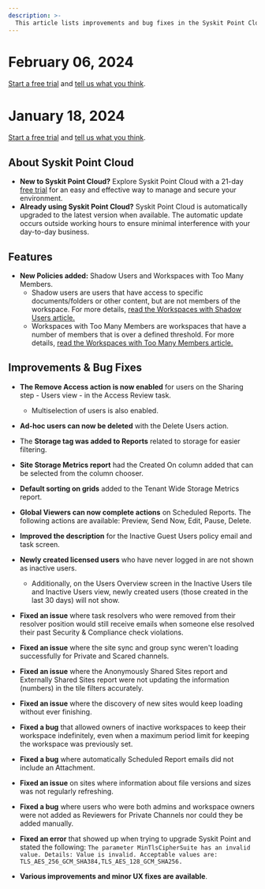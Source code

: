 ```yaml
---
description: >-
  This article lists improvements and bug fixes in the Syskit Point Cloud version 2024.1.42.3 
---
```


# February 06, 2024

[Start a free trial](https://www.syskit.com/products/point/free-trial/) and [tell us what you think](https://www.syskit.com/company/contact-us/).

# January 18, 2024

[Start a free trial](https://www.syskit.com/products/point/free-trial/) and [tell us what you think](https://www.syskit.com/company/contact-us/).

## About Syskit Point Cloud

* **New to Syskit Point Cloud?** Explore Syskit Point Cloud with a 21-day [free trial](https://www.syskit.com/products/point/free-trial/) for an easy and effective way to manage and secure your environment.
* **Already using Syskit Point Cloud?** Syskit Point Cloud is automatically upgraded to the latest version when available. The automatic update occurs outside working hours to ensure minimal interference with your day-to-day business.


## Features

* **New Policies added:** Shadow Users and Workspaces with Too Many Members. 
  * Shadow users are users that have access to specific documents/folders or other content, but are not members of the workspace. For more details, [read the Workspaces with Shadow Users article.](../linkhere)
  * Workspaces with Too Many Members are workspaces that have a number of members that is over a defined threshold. For more details, [read the Workspaces with Too Many Members article.](../linkhere)


## Improvements & Bug Fixes

* **The Remove Access action is now enabled** for users on the Sharing step - Users view - in the Access Review task.  
   * Multiselection of users is also enabled.

* **Ad-hoc users can now be deleted** with the Delete Users action.

* The **Storage tag was added to Reports** related to storage for easier filtering.

* **Site Storage Metrics report** had the Created On column added that can be selected from the column chooser. 

* **Default sorting on grids** added to the Tenant Wide Storage Metrics report.

* **Global Viewers can now complete actions** on Scheduled Reports. The following actions are available: Preview, Send Now, Edit, Pause, Delete.

* **Improved the description** for the Inactive Guest Users policy email and task screen.

* **Newly created licensed users** who have never logged in are not shown as inactive users. 
  * Additionally, on the Users Overview screen in the Inactive Users tile and Inactive Users view, newly created users (those created in the last 30 days) will not show.

* **Fixed an issue** where task resolvers who were removed from their resolver position would still receive emails when someone else resolved their past Security & Compliance check violations.

* **Fixed an issue** where the site sync and group sync weren't loading successfully for Private and Scared channels. 

* **Fixed an issue** where the Anonymously Shared Sites report and Externally Shared Sites report were not updating the information (numbers) in the tile filters accurately.  

* **Fixed an issue** where the discovery of new sites would keep loading without ever finishing.

* **Fixed a bug** that allowed owners of inactive workspaces to keep their workspace indefinitely, even when a maximum period limit for keeping the workspace was previously set.

* **Fixed a bug** where automatically Scheduled Report emails did not include an Attachment.  

* **Fixed an issue** on sites where information about file versions and sizes was not regularly refreshing.

* **Fixed a bug** where users who were both admins and workspace owners were not added as Reviewers for Private Channels nor could they be added manually. 


* **Fixed an error** that showed up when trying to upgrade Syskit Point and stated the following: `The parameter MinTlsCipherSuite has an invalid value. Details: Value is invalid. Acceptable values are: TLS_AES_256_GCM_SHA384,TLS_AES_128_GCM_SHA256.`


* **Various improvements and minor UX fixes are available**.